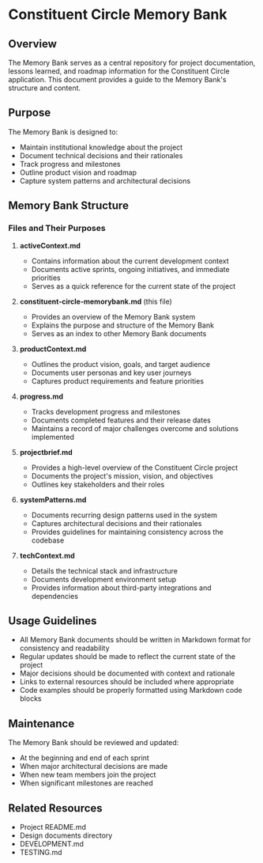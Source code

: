 # Constituent Circle Memory Bank

## Overview
The Memory Bank serves as a central repository for project documentation, lessons learned, and roadmap information for the Constituent Circle application. This document provides a guide to the Memory Bank's structure and content.

## Purpose
The Memory Bank is designed to:
- Maintain institutional knowledge about the project
- Document technical decisions and their rationales
- Track progress and milestones
- Outline product vision and roadmap
- Capture system patterns and architectural decisions

## Memory Bank Structure

### Files and Their Purposes

1. **activeContext.md**
   - Contains information about the current development context
   - Documents active sprints, ongoing initiatives, and immediate priorities
   - Serves as a quick reference for the current state of the project

2. **constituent-circle-memorybank.md** (this file)
   - Provides an overview of the Memory Bank system
   - Explains the purpose and structure of the Memory Bank
   - Serves as an index to other Memory Bank documents

3. **productContext.md**
   - Outlines the product vision, goals, and target audience
   - Documents user personas and key user journeys
   - Captures product requirements and feature priorities

4. **progress.md**
   - Tracks development progress and milestones
   - Documents completed features and their release dates
   - Maintains a record of major challenges overcome and solutions implemented

5. **projectbrief.md**
   - Provides a high-level overview of the Constituent Circle project
   - Documents the project's mission, vision, and objectives
   - Outlines key stakeholders and their roles

6. **systemPatterns.md**
   - Documents recurring design patterns used in the system
   - Captures architectural decisions and their rationales
   - Provides guidelines for maintaining consistency across the codebase

7. **techContext.md**
   - Details the technical stack and infrastructure
   - Documents development environment setup
   - Provides information about third-party integrations and dependencies

## Usage Guidelines

- All Memory Bank documents should be written in Markdown format for consistency and readability
- Regular updates should be made to reflect the current state of the project
- Major decisions should be documented with context and rationale
- Links to external resources should be included where appropriate
- Code examples should be properly formatted using Markdown code blocks

## Maintenance

The Memory Bank should be reviewed and updated:
- At the beginning and end of each sprint
- When major architectural decisions are made
- When new team members join the project
- When significant milestones are reached

## Related Resources

- Project README.md
- Design documents directory
- DEVELOPMENT.md
- TESTING.md